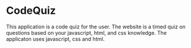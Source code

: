 # CodeQuiz
This application is a code quiz for the user. The website is a timed quiz on questions based on your javascript, html, and css knowledge. The applicaton uses javascript, css and html.